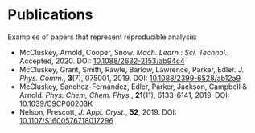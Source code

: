 # Publications

Examples of papers that represent reproducible analysis:

- McCluskey, Arnold, Cooper, Snow. *Mach. Learn.: Sci. Technol.*, Accepted, 2020. DOI: [10.1088/2632-2153/ab94c4](https://doi.org/10.1088/2632-2153/ab94c4)
- McCluskey, Grant, Smith, Rawle, Barlow, Lawrence, Parker, Edler. *J. Phys. Comm.*, **3**(7), 075001, 2019. DOI: [10.1088/2399-6528/ab12a9](https://doi.org/10.1088/2399-6528/ab12a9)
- McCluskey, Sanchez-Fernandez,  Edler, Parker, Jackson, Campbell & Arnold. *Phys. Chem, Chem. Phys.*, **21**(11), 6133-6141, 2019. DOI: [10.1039/C9CP00203K](https://doi.org/10.1039/C9CP00203K)
- Nelson, Prescott, *J. Appl. Cryst.*, **52**, 2019. DOI: [10.1107/S1600576718017296](https://doi.org/10.1107/S1600576718017296)
